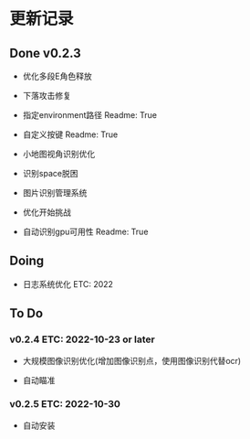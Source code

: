 # 更新记录

## Done v0.2.3

- 优化多段E角色释放

- 下落攻击修复

- 指定environment路径 Readme: True

- 自定义按键 Readme: True

- 小地图视角识别优化

- 识别space脱困

- 图片识别管理系统

- 优化开始挑战

- 自动识别gpu可用性 Readme: True

## Doing

- 日志系统优化 ETC: 2022

## To Do

### v0.2.4 ETC: 2022-10-23 or later

- 大规模图像识别优化(增加图像识别点，使用图像识别代替ocr)

- 自动瞄准

### v0.2.5 ETC: 2022-10-30

- 自动安装
